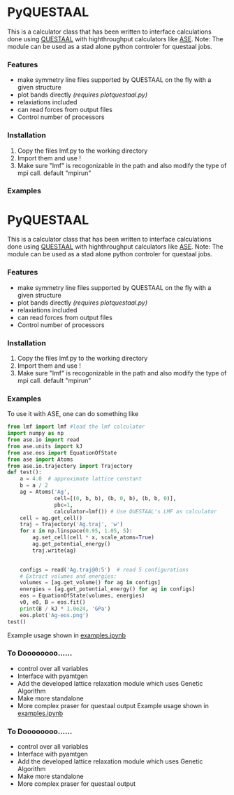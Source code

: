 # PyQUESTAAL


This is a calculator class that has been written to interface calculations done using [QUESTAAL](http://questaal.org) with highthroughput calculators like [ASE](https://wiki.fysik.dtu.dk/ase/). Note: The module can be used as a stad alone python controler for questaal jobs. 

### Features

  - make symmetry line files supported by QUESTAAL on the fly with a given structure
  - plot bands directly *(requires plotquestaal.py)*
  - relaxiations included
  - can read forces from output files
  - Control number of processors



### Installation
 1. Copy the files lmf.py to the working directory
 2. Import them and use !
 3. Make sure "lmf" is recogonizable in the path and also modify the type of mpi call. default "mpirun"
 
### Examples
# PyQUESTAAL


This is a calculator class that has been written to interface calculations done using [QUESTAAL](http://questaal.org) with highthroughput calculators like [ASE](https://wiki.fysik.dtu.dk/ase/). Note: The module can be used as a stad alone python controler for questaal jobs. 

### Features

  - make symmetry line files supported by QUESTAAL on the fly with a given structure
  - plot bands directly *(requires plotquestaal.py)*
  - relaxiations included
  - can read forces from output files
  - Control number of processors



### Installation
 1. Copy the files lmf.py to the working directory
 2. Import them and use !
 3. Make sure "lmf" is recogonizable in the path and also modify the type of mpi call. default "mpirun"
 
### Examples
To use it with ASE, one can do something like
```python
from lmf import lmf #load the lmf calculator
import numpy as np
from ase.io import read
from ase.units import kJ
from ase.eos import EquationOfState
from ase import Atoms
from ase.io.trajectory import Trajectory
def test():
    a = 4.0  # approximate lattice constant
    b = a / 2
    ag = Atoms('Ag',
               cell=[(0, b, b), (b, 0, b), (b, b, 0)],
               pbc=1,
               calculator=lmf()) # Use QUESTAAL's LMF as calculator
    cell = ag.get_cell()
    traj = Trajectory('Ag.traj', 'w')
    for x in np.linspace(0.95, 1.05, 5):
        ag.set_cell(cell * x, scale_atoms=True)
        ag.get_potential_energy()
        traj.write(ag)
    

    configs = read('Ag.traj@0:5')  # read 5 configurations
    # Extract volumes and energies:
    volumes = [ag.get_volume() for ag in configs]
    energies = [ag.get_potential_energy() for ag in configs]
    eos = EquationOfState(volumes, energies)
    v0, e0, B = eos.fit()
    print(B / kJ * 1.0e24, 'GPa')
    eos.plot('Ag-eos.png')
test()
```
Example usage shown in 	[examples.ipynb](https://github.com/santoshkumarradha/pyquestaal/blob/pyquestaal/example.ipynb)

### To Doooooooo......
   - control over all variables
   - Interface with pyamtgen
   - Add the developed lattice relaxation module which uses Genetic Algorithm
   - Make more standalone
   - More complex praser for questaal output
Example usage shown in 	[examples.ipynb](https://github.com/santoshkumarradha/pyquestaal/blob/pyquestaal/example.ipynb)

### To Doooooooo......
   - control over all variables
   - Interface with pyamtgen
   - Add the developed lattice relaxation module which uses Genetic Algorithm
   - Make more standalone
   - More complex praser for questaal output

